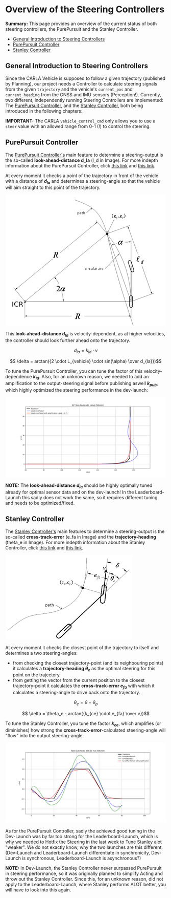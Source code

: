 # Overview of the Steering Controllers

**Summary:** This page provides an overview of the current status of both steering controllers, the PurePursuit and the Stanley Controller.

- [General Introduction to Steering Controllers](#general-introduction-to-steering-controllers)
- [PurePursuit Controller](#purepursuit-controller)
- [Stanley Controller](#stanley-controller)

## General Introduction to Steering Controllers

Since the CARLA Vehicle is supposed to follow a given trajectory (published by Planning), our project needs a Controller to calculate steering signals from the given ```trajectory``` and the vehicle's ```current_pos``` and ```current_heading``` from the GNSS and IMU sensors (Perception!).
Currently, two different, independently running Steering Controllers are implemented: The [PurePursuit Controller](#purepursuit-controller), and the [Stanley Controller](#stanley-controller), both being introduced in the following chapters:

**IMPORTANT:** The CARLA ```vehicle_control_cmd``` only allows you to use a ```steer``` value with an allowed range from 0-1 (!) to control the steering.

## PurePursuit Controller

The [PurePursuit Controller's](../../code/control/src/pure_pursuit_controller.py) main feature to determine a steering-output is the so-called **look-ahead-distance d_la** (l_d in Image).
For more indepth information about the PurePursuit Controller, click [this link](https://de.mathworks.com/help/nav/ug/pure-pursuit-controller.html) and [this link](https://thomasfermi.github.io/Algorithms-for-Automated-Driving/Control/PurePursuit.html).

At every moment it checks a point of the trajectory in front of the vehicle with a distance of **$d_{la}$** and determines a steering-angle so that the vehicle will aim straight to this point of the trajectory.

![MISSING: PurePursuit-ShowImage](../assets/control/Steering_PurePursuit.png)

This **look-ahead-distance $d_{la}$**  is velocity-dependent, as at higher velocities, the controller should look further ahead onto the trajectory.

$$ d_{la} = k_{ld} \cdot v $$

$$ \delta = arctan({2 \cdot L_{vehicle} \cdot sin(\alpha) \over d_{la}})$$

To tune the PurePursuit Controller, you can tune the factor of this velocity-dependence **$k_{ld}$**.
Also, for an unknown reason, we needed to add an amplification to the output-steering signal before publishing aswell **$k_{pub}$**, which highly optimized the steering performance in the dev-launch:

![MISSING: PurePursuit-Optimization_Image](../assets/control/Steering_PurePursuit_Tuning.png)

**NOTE:** The **look-ahead-distance $d_{la}$** should be highly optimally tuned already for optimal sensor data and on the dev-launch!
In the Leaderboard-Launch this sadly does not work the same, so it requires different tuning and needs to be optimized/fixed.

## Stanley Controller

The [Stanley Controller's](../../code/control/src/stanley_controller.py ) main features to determine a steering-output is the so-called **cross-track-error** (e_fa in Image) and the **trajectory-heading** (theta_e in Image).
For more indepth information about the Stanley Controller, click [this link](https://medium.com/roboquest/understanding-geometric-path-tracking-algorithms-stanley-controller-25da17bcc219) and [this link](https://ai.stanford.edu/~gabeh/papers/hoffmann_stanley_control07.pdf).

![MISSING: Stanley-SHOW-IMAGE](../assets/control/Steering_Stanley.png)

At every moment it checks the closest point of the trajectory to itself and determines a two steering-angles:

- from checking the closest trajectory-point (and its neighbouring points) it calculates a **trajectory-heading $\theta_e$** as the optimal steering for this point on the trajectory.
- from getting the vector from the current position to the closest trajectory-point it calculates the **cross-track-error $e_{fa}$** with which it calculates a steering-angle to drive back onto the trajectory.

$$ \theta_e = \theta - \theta_p$$

$$ \delta = \theta_e - arctan({k_{ce} \cdot e_{fa} \over v})$$

To tune the Stanley Controller, you tune the factor **$k_{ce}$**, which amplifies (or diminishes) how strong the **cross-track-error**-calculated steering-angle will "flow" into the output steering-angle.

![MISSING: Stanley-Compared to PurePursuit](../assets/control/Steering_Stanley_ComparedToPurePur.png)

As for the PurePursuit Controller, sadly the achieved good tuning in the Dev-Launch was by far too strong for the Leaderboard-Launch, which is why we needed to Hotfix the Steering in the last week to Tune Stanley alot "weaker". We do not exactly know, why the two launches are this different.
(Dev-Launch and Leaderboard-Launch differentiate in synchronicity, Dev-Launch is synchronous, Leaderboard-Launch is asynchronous?)

**NOTE:** In Dev-Launch, the Stanley Controller never surpassed PurePursuit in steering performance, so it was originally planned to simplify Acting and throw out the Stanley Controller.
Since this, for an unknown reason, did not apply to the Leaderboard-Launch, where Stanley performs ALOT better, you will have to look into this again.
